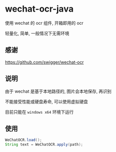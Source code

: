 # wechat-ocr-java
使用 wechat 的 ocr 组件, 开箱即用的 ocr

轻量化, 简单, 一般情况下无需环境

## 感谢
https://github.com/swigger/wechat-ocr

## 说明
由于 wechat 是基于本地路径的, 图片会本地保存, 再识别

不能接受性能或硬盘寿命, 可以使用虚拟硬盘

目前只能在 `windows x64` 环境下运行

## 使用
``` java
WeChatOCR.load();
String text = WeChatOCR.apply(path);
```
